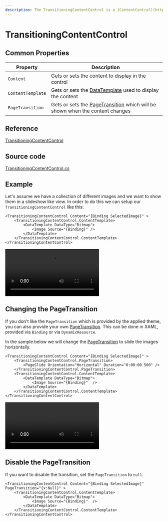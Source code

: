 ```yaml
---
description: The TransitioningContentControl is a [ContentControl](https://docs.avaloniaui.net/docs/controls/contentcontrol) which can render [PageTransions](https://docs.avaloniaui.net/docs/animations/PageTransitions) when the Content changes.
---
```


# TransitioningContentControl


## Common Properties

| Property          | Description                                                                                                            |
|-------------------|------------------------------------------------------------------------------------------------------------------------|
| `Content`         | Gets or sets the content to display in the control                                                                     |
| `ContentTemplate` | Gets or sets the [DataTemplate](https://docs.avaloniaui.net/docs/templates/data-templates) used to display the content |
| `PageTransition`  | Gets or sets the [PageTransition](https://docs.avaloniaui.net/docs/animations/PageTransitions) which will be shown when the content changes                                       |

## Reference

[TransitioningContentControl](http://reference.avaloniaui.net/api/Avalonia.ReactiveUI/TransitioningContentControl/)

## Source code

[TransitioningContentControl.cs](https://github.com/AvaloniaUI/Avalonia/blob/master/src/Avalonia.Controls/TransitioningContentControl.cs)

## Example

Let's assume we have a collection of different images and we want to show them in a slideshow like view. In order to do this we can setup our `TransitioningContentControl` like this:

```markup
<TransitioningContentControl Content="{Binding SelectedImage}" >
    <TransitioningContentControl.ContentTemplate>
        <DataTemplate DataType="Bitmap">
            <Image Source="{Binding}" />
        </DataTemplate>
    </TransitioningContentControl.ContentTemplate>
</TransitioningContentControl>
```

![TransitioningContentControl Example](../../.gitbook/assets/TransitioningContentControl_01.mp4)

## Changing the PageTransition

If you don't like the `PageTransition` which is provided by the applied theme, you can also provide your own [PageTransition](https://docs.avaloniaui.net/docs/animations/PageTransitions). This can be done in XAML, provided via `Binding` or via `DynamicResource`. 

In the sample below we will change the [PageTransition](https://docs.avaloniaui.net/docs/animations/PageTransitions) to slide the images horizontally. 

```markup
<TransitioningContentControl Content="{Binding SelectedImage}" >
    <TransitioningContentControl.PageTransition>
        <PageSlide Orientation="Horizontal" Duration="0:00:00.500" />
    </TransitioningContentControl.PageTransition>
    <TransitioningContentControl.ContentTemplate>
        <DataTemplate DataType="Bitmap">
            <Image Source="{Binding}"  />
        </DataTemplate>
    </TransitioningContentControl.ContentTemplate>
</TransitioningContentControl>
```

![TransitioningContentControl Example](../../.gitbook/assets/TransitioningContentControl_02.mp4)

## Disable the PageTransition

If you want to disable the transition, set the `PageTransition` to `null`.

```markup
<TransitioningContentControl Content="{Binding SelectedImage}" PageTransition="{x:Null}" >
    <TransitioningContentControl.ContentTemplate>
        <DataTemplate DataType="Bitmap">
            <Image Source="{Binding}"  />
        </DataTemplate>
    </TransitioningContentControl.ContentTemplate>
</TransitioningContentControl>
```